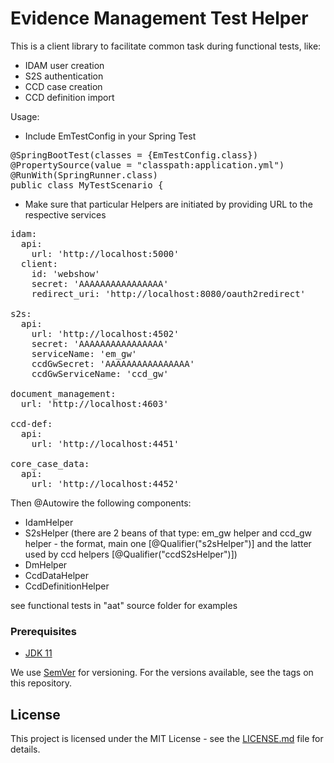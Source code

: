 # Evidence Management Test Helper

This is a client library to facilitate common task during functional tests, like:
- IDAM user creation
- S2S authentication
- CCD case creation
- CCD definition import 

Usage:

- Include EmTestConfig in your Spring Test

<pre>
@SpringBootTest(classes = {EmTestConfig.class})
@PropertySource(value = "classpath:application.yml")
@RunWith(SpringRunner.class)
public class MyTestScenario {
</pre>

- Make sure that particular Helpers are initiated by providing URL to the respective services

<pre>
idam:
  api:
    url: 'http://localhost:5000'
  client:
    id: 'webshow'
    secret: 'AAAAAAAAAAAAAAAA'
    redirect_uri: 'http://localhost:8080/oauth2redirect'

s2s:
  api:
    url: 'http://localhost:4502'
    secret: 'AAAAAAAAAAAAAAAA'
    serviceName: 'em_gw'
    ccdGwSecret: 'AAAAAAAAAAAAAAAA'
    ccdGwServiceName: 'ccd_gw'    
    
document_management:
  url: 'http://localhost:4603'    

ccd-def:
  api:
    url: 'http://localhost:4451'

core_case_data:
  api:
    url: 'http://localhost:4452'
</pre>

Then @Autowire the following components:
- IdamHelper
- S2sHelper (there are 2 beans of that type: em_gw helper and ccd_gw helper - the format, main one [@Qualifier("s2sHelper")] and the latter used by ccd helpers [@Qualifier("ccdS2sHelper")])
- DmHelper
- CcdDataHelper
- CcdDefinitionHelper

see functional tests in "aat" source folder for examples

### Prerequisites

- [JDK 11](https://www.oracle.com/java)


We use [SemVer](http://semver.org/) for versioning.
For the versions available, see the tags on this repository.

## License

This project is licensed under the MIT License - see the [LICENSE.md](LICENSE.md) file for details.
